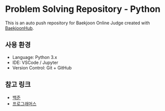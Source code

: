 # Problem Solving Repository - Python
This is an auto push repository for Baekjoon Online Judge created with [BaekjoonHub](https://github.com/BaekjoonHub/BaekjoonHub).

## 사용 환경

- Language: Python 3.x
- IDE: VSCode / Jupyter
- Version Control: Git + GitHub

## 참고 링크

- [백준](https://www.acmicpc.net/workbook)
- [프로그래머스](https://school.programmers.co.kr/)
